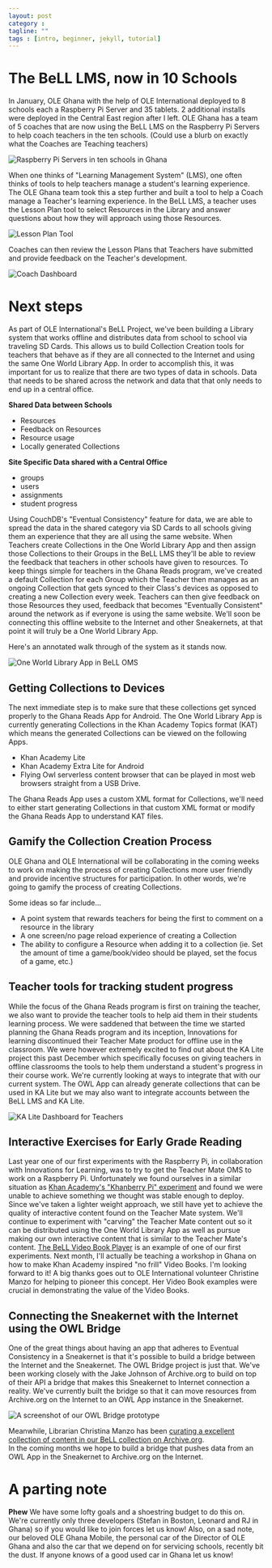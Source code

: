 ```yaml
---
layout: post
category : 
tagline: ""
tags : [intro, beginner, jekyll, tutorial]
---
```

# The BeLL LMS, now in 10 Schools 
In January, OLE Ghana with the help of OLE International deployed to 8 schools each a Raspberry Pi Server and 35 tablets.
2 additional installs were deployed in the Central East region after I left.
OLE Ghana has a team of 5 coaches that are now using the BeLL LMS on the Raspberry Pi Servers to help coach teachers in the ten schools. 
(Could use a blurb on exactly what the Coaches are Teaching teachers)

![Raspberry Pi Servers in ten schools in Ghana](/images/school-collage.jpg)

When one thinks of "Learning Management System" (LMS), one often thinks of tools to help teachers manage a student's learning experience.
The OLE Ghana team took this a step further and built a tool to help a Coach manage a Teacher's learning experience.
In the BeLL LMS, a teacher uses the Lesson Plan tool to select Resources in the Library and answer questions about how they will approach using those Resources.

![Lesson Plan Tool](/images/lesson-plan-tool.png)

Coaches can then review the Lesson Plans that Teachers have submitted and provide feedback on the Teacher's development.

![Coach Dashboard](/images/coach-dashboard.png)



# Next steps
As part of OLE International's BeLL Project, we've been building a Library system that works offline and distributes data from school to school via traveling SD Cards.
This allows us to build Collection Creation tools for teachers that behave as if they are all connected to the Internet and using the same One World Library App.
In order to accomplish this, it was important for us to realize that there are two types of data in schools.
Data that needs to be shared across the network and data that that only needs to end up in a central office.

 __Shared Data between Schools__
- Resources
- Feedback on Resources
- Resource usage
- Locally generated Collections


__Site Specific Data shared with a Central Office__
- groups
- users
- assignments
- student progress

Using CouchDB's "Eventual Consistency" feature for data, we are able to spread the data in the shared category via SD Cards to all schools giving them an experience that they are all using the same website.
When Teachers create Collections in the One World Library App and then assign those Collections to their Groups in the BeLL LMS they'll be able to review the feedback that teachers in other schools have given to resources.
To keep things simple for teachers in the Ghana Reads program, we've created a default Collection for each Group which the Teacher then manages as an ongoing Collection that gets synced to their Class's devices as opposed to creating a new Collection every week.
Teachers can then give feedback on those Resources they used, feedback that becomes "Eventually Consistent" around the network  as if everyone is using the same website.
We'll soon be connecting this offline website to the Internet and other Sneakernets, at that point it will truly be a One World Library App.

Here's an annotated walk through of the system as it stands now.


![One World Library App in BeLL OMS](/images/one-world-library-app-in-bell-lms.jpg)


## Getting Collections to Devices
The next immediate step is to make sure that these collections get synced properly to the Ghana Reads App for Android.
The One World Library App is currently generating Collections in the Khan Academy Topics format (KAT) which means the generated Collections can be viewed on the following Apps.

- Khan Academy Lite
- Khan Academy Extra Lite for Android
- Flying Owl serverless content browser that can be played in most web browsers straight from a USB Drive.  

The Ghana Reads App uses a custom XML format for Collections, we'll need to either start generating Collections in that custom XML format or modify the Ghana Reads App to understand KAT files.

## Gamify the Collection Creation Process
OLE Ghana and OLE International will be collaborating in the coming weeks to work on making the process of creating Collections more user friendly and provide incentive structures for participation.
In other words, we're going to gamify the process of creating Collections.

Some ideas so far include...

- A point system that rewards teachers for being the first to comment on a resource in the library
- A one screen/no page reload experience of creating a Collection
- The ability to configure a Resource when adding it to a collection (ie. Set the amount of time a game/book/video should be played, set the focus of a game, etc.) 

## Teacher tools for tracking student progress
While the focus of the Ghana Reads program is first on training the teacher, we also want to provide the teacher tools to help aid them in their students learning process.
We were saddened that between the time we started planning the Ghana Reads program and its inception, Innovations for learning discontinued their Teacher Mate product for offline use in the classroom.
We were however extremely excited to find out about the KA Lite project this past December which specifically focuses on giving teachers in offline classrooms the tools to help them understand a student's progress in their course work.
We're currently looking at ways to integrate that with our current system.
The OWL App can already generate collections that can be used in KA Lite but we may also want to integrate accounts between the BeLL LMS and KA Lite.

![KA Lite Dashboard for Teachers](/images/ka-lite.png)


## Interactive Exercises for Early Grade Reading
Last year one of our first experiments with the Raspberry Pi, in collaboration with Innovations for Learning, was to try to get the Teacher Mate OMS to work on a Raspberry Pi.
Unfortunately we found ourselves in a similar situation as [Khan Academy's "Khanberry Pi" experiment](http://jamiealexandre.com/blog/2012/12/12/what-i-did-at-khan-academy-khanberry-pi-ka-lite/) and found we were unable to achieve something we thought was stable enough to deploy.
Since we've taken a lighter weight approach, we still have yet to achieve the quality of interactive content found on the Teacher Mate system.
We'll continue to experiment with "carving" the Teacher Mate content out so it can be distributed using the One World Library App as well as pursue making our own interactive content that is similar to the Teacher Mate's content.
[The BeLL Video Book Player](https://github.com/open-learning-exchange/BeLL-Video-Book-Player) is an example of one of our first experiments. Next month, I'll actually be teaching a workshop in Ghana on how to make Khan Academy inspired "no frill" Video Books.
I'm looking forward to it!
A big thanks goes out to OLE International volunteer Christine Manzo for helping to pioneer this concept.
Her Video Book examples were crucial in demonstrating the value of the Video Books.

## Connecting the Sneakernet with the Internet using the OWL Bridge
One of the great things about having an app that adheres to Eventual Consistency in a Sneakernet is that it's possible to build a bridge between the Internet and the Sneakernet.
The OWL Bridge project is just that.
We've been working closely with the Jake Johnson of Archive.org to build on top of their API a bridge that makes this Sneakernet to Internet connection a reality.
We've currently built the bridge so that it can move resources from Archive.org on the Internet to an OWL App instance in the Sneakernet.

![A screenshot of our OWL Bridge prototype](/images/owl-bridge.png)

Meanwhile, Librarian Christina Manzo has been [curating a excellent collection of content in our BeLL collection on Archive.org](http://archive.org/details/bell).  
In the coming months we hope to build a bridge that pushes data from an OWL App in the Sneakernet to Archive.org on the Internet.

# A parting note
**Phew** We have some lofty goals and a shoestring budget to do this on.  
We're currently only three developers (Stefan in Boston, Leonard and RJ in Ghana) so if you would like to join forces let us know!
Also, on a sad note, our beloved OLE Ghana Mobile, the personal car of the Director of OLE Ghana and also the car that we depend on for servicing schools, recently bit the dust.
If anyone knows of a good used car in Ghana let us know!
